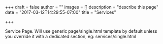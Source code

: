 +++
draft = false
author = ""
images = []
description = "describe this page"
date = "2017-03-12T14:29:55-07:00"
title = "Services"

+++

Service Page. Will use generic page/single.html template by default unless you override it with a dedicated section, eg: services/single.html